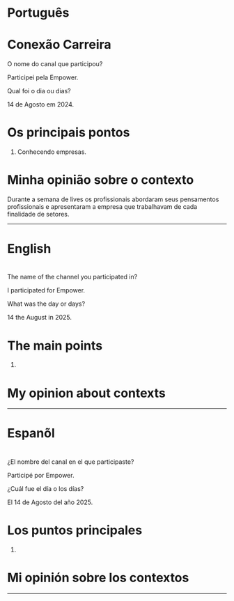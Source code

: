 


# Português 

# Conexão Carreira

O nome do canal que participou?

Participei pela Empower.

Qual foi o dia ou dias?

14 de Agosto em 2024.

# Os principais pontos

1. Conhecendo empresas.



# Minha opinião sobre o contexto

<p>Durante a semana de lives os profissionais abordaram seus pensamentos profissionais e apresentaram a empresa que trabalhavam de cada finalidade de setores.</p>


--------------------------------------------------------------------------------------------------------------------------------

# English 

# 

The name of the channel you participated in?

I participated for Empower.

What was the day or days?

14 the August in 2025.

# The main points

1. 


# My opinion about contexts

<p> </p>


--------------------------------------------------------------------------------------------------------------------------------

# Espanõl 

# 

¿El nombre del canal en el que participaste?

Participé por  Empower.

¿Cuál fue el día o los días?

El 14 de Agosto del año 2025.

#  Los puntos principales

1.


# Mi opinión sobre los contextos

<p></p>

--------------------------------------------------------------------------------------------------------------------------------



